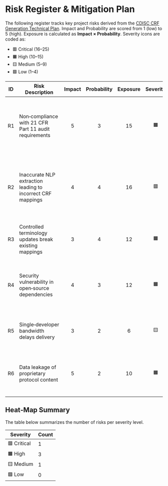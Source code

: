 # Risk Register & Mitigation Plan

The following register tracks key project risks derived from the [CDISC CRF Generation Technical Plan](../../technical-plan.md). Impact and Probability are scored from 1 (low) to 5 (high). Exposure is calculated as **Impact × Probability**. Severity icons are coded as:

- 🟥 Critical (16–25)
- 🟧 High (10–15)
- 🟨 Medium (5–9)
- 🟩 Low (1–4)

| ID | Risk Description | Impact | Probability | Exposure | Severity | Mitigation Actions | Owner |
| --- | --------------- | :----: | :---------: | :------: | :-----: | ----------------- | ----- |
| R1 | Non‑compliance with 21 CFR Part 11 audit requirements | 5 | 3 | 15 | 🟧 | Implement immutable audit log and CI/CD validation steps as outlined in the Technical Plan | Project Lead |
| R2 | Inaccurate NLP extraction leading to incorrect CRF mappings | 4 | 4 | 16 | 🟥 | Use rule‑based spaCy pipelines with regression corpus; continuously evaluate accuracy metrics | NLP Engineer |
| R3 | Controlled terminology updates break existing mappings | 3 | 4 | 12 | 🟧 | Automate CT update process and regression tests on mapping logic | Project Lead |
| R4 | Security vulnerability in open‑source dependencies | 4 | 3 | 12 | 🟧 | Integrate Bandit and Semgrep scans in CI; apply dependable tooling for upgrades | Tech Lead |
| R5 | Single‑developer bandwidth delays delivery | 3 | 2 | 6 | 🟨 | Prioritize backlog, automate testing, seek community contributions | Project Lead |
| R6 | Data leakage of proprietary protocol content | 5 | 2 | 10 | 🟧 | Enforce least‑privilege access; containerize and isolate storage; audit API usage | Tech Lead |

## Heat‑Map Summary

The table below summarizes the number of risks per severity level.

| Severity | Count |
| -------- | ----- |
| 🟥 Critical | 1 |
| 🟧 High | 3 |
| 🟨 Medium | 1 |
| 🟩 Low | 0 |

